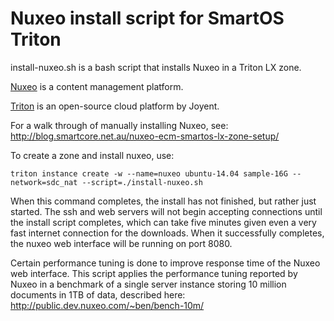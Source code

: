 Nuxeo install script for SmartOS Triton
=================================================

install-nuxeo.sh is a bash script that installs Nuxeo in a Triton LX zone.

[Nuxeo](https://en.wikipedia.org/wiki/Nuxeo) is a content management platform.


[Triton](https://docs.joyent.com/private-cloud) is an open-source cloud platform by Joyent.


For a walk through of manually installing Nuxeo, see:
http://blog.smartcore.net.au/nuxeo-ecm-smartos-lx-zone-setup/

To create a zone and install nuxeo, use:
``` shell
triton instance create -w --name=nuxeo ubuntu-14.04 sample-16G --network=sdc_nat --script=./install-nuxeo.sh
```

When this command completes, the install has not finished, but
rather just started.  The ssh and web servers will not begin
accepting connections until the install script completes, which
can take five minutes given even a very fast internet connection
for the downloads.  When it successfully completes, the nuxeo
web interface will be running on port 8080.

Certain performance tuning is done to improve response time of
the Nuxeo web interface.  This script applies the performance
tuning reported by Nuxeo in a benchmark of a single server
instance storing 10 million documents in 1TB of data, described
here: http://public.dev.nuxeo.com/~ben/bench-10m/

